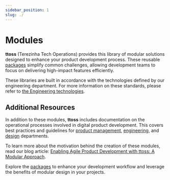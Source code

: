 ```yaml
---
sidebar_position: 1
slug: ./
---
```


# Modules

**ttoss** (Terezinha Tech Operations) provides this library of modular solutions designed to enhance your product development process. These reusable [packages](/docs/modules/packages) simplify common challenges, allowing development teams to focus on delivering high-impact features efficiently.

These libraries are built in accordance with the technologies defined by our engineering department. For more information on these standards, please refer to [the Engineering technologies](/docs/engineering/technologies).

## Additional Resources

In addition to these modules, **ttoss** includes documentation on the operational processes involved in digital product development. This covers best practices and guidelines for [product management](/docs/product), [engineering](/docs/engineering), and [design](/docs/engineering) departments.

To learn more about the motivation behind the creation of these modules, read our blog article: [Enabling Agile Product Development with ttoss: A Modular Approach](/blog/2024/10/01/enabling-agile-product-development-with-ttoss-a-modular-approach).

Explore the [packages](/docs/modules/packages) to enhance your development workflow and leverage the benefits of modular design in your projects.
